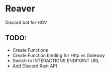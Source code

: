 # Reaver

Discord bot for HGV

## TODO:

- Create Functions
- Create Function binding for Http vs Gateway
- Switch to INTERACTIONS ENDPOINT URL
- Add Discord Rest API
